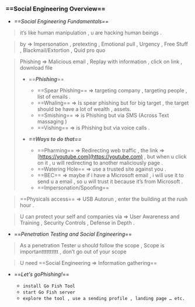   

  

### ==**Social Engineering Overview**==

  

- _==Social Engineering Fundamentals==_

> it’s like human manipulation , u are hacking human beings .

> by ⇒ Impersonation , pretexting , Emotional pull , Urgency , Free Stuff , Blackmail/Extortion , Quid pro quo

> Phishing ⇒ Malicious email , Replay with information , click on link , download file
> 
> - ==**_Phishing_**==
>     
>     - ==Spear Phishing== ⇒ targeting company , targeting people , list of emails .
>     - ==Whaling== ⇒ Is spear phishing but for big target , the target should be have a lot of wealth , assets.
>     - ==Smishing== ⇒ is Phishing but via SMS (Across Text massaging )
>     - ==Vishing== ⇒ is Phishing but via voice calls .
>     
> - **_==Ways to do that==_**
>     
>     - ==Pharming== ⇒ Redirecting web traffic , the link ⇒ [https://youtube.com](https://youtube.com) , but when u click on it , u will redirecting to another maliciously page .
>     - ==Watering Hole== ⇒ use a trusted site against you .
>     - ==BEC== ⇒ maybe if i have a Microsoft email , i will use it to send u a email , so u will trust it because it’s from Microsoft .
>     - ==Impersonation/Spoofing==
>     
>       
>     

> ==Physicals access== ⇒ USB Autorun , enter the building at the rush hour .

> U can protect your self and companies via ⇒ User Awareness and Training , Security Controls , Defense in Depth .

- ==_Penetration Testing and Social Engineering_==

> As a penetration Tester u should follow the scope , Scope is importantttttttttt , don’t go out of your scope

> U need ==Social Engineering ⇒ Information gathering==

  

  

- ==_Let's goPhishing!_==
    
    - `install Go Fish Tool`
    - `start Go Fish server`
    - `explore the tool , use a sending profile , landing page … etc.`